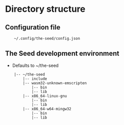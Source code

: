 # Directory structure

## Configuration file

```
    ~/.config/the-seed/config.json
```

## The Seed development environment

* Defaults to ~/the-seed

```
    |-- ~/the-seed
        |-- include
        |-- wasm32-unknown-emscripten
            |-- bin
            |-- lib
        |-- x86_64-linux-gnu
            |-- bin
            |-- lib
        |-- x86_64-w64-mingw32
            |-- bin
            |-- lib
```
